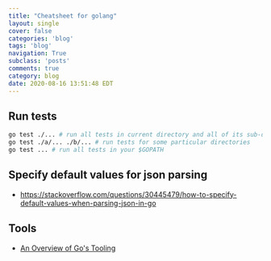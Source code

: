 ```yaml
---
title: "Cheatsheet for golang"
layout: single
cover: false
categories: 'blog'
tags: 'blog'
navigation: True
subclass: 'posts'
comments: true
category: blog
date: 2020-08-16 13:51:48 EDT
---
```


## Run tests

```bash
go test ./... # run all tests in current directory and all of its sub-directories
go test ./a/... ./b/... # run tests for some particular directories
go test ... # run all tests in your $GOPATH
```

## Specify default values for json parsing

- https://stackoverflow.com/questions/30445479/how-to-specify-default-values-when-parsing-json-in-go


## Tools

- [An Overview of Go's Tooling](https://www.alexedwards.net/blog/an-overview-of-go-tooling)
